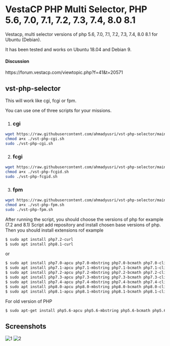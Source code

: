 # VestaCP PHP Multi Selector, PHP 5.6, 7.0, 7.1, 7.2, 7.3, 7.4, 8.0 8.1
Vestacp, multi selector versions of php 5.6, 7.0, 7.1, 7.2, 7.3, 7.4, 8.0 8.1 for Ubuntu (Debian).

It has been tested and works on Ubuntu 18.04 and Debian 9.

<h4>Discussion</h4>
https://forum.vestacp.com/viewtopic.php?f=41&t=20571

## vst-php-selector
This will work like cgi, fcgi or fpm.

You can use one of three scripts for your missions.

1) <h3>cgi</h3>
```bash
wget https://raw.githubusercontent.com/ahmadyusri/vst-php-selector/main/vst-php-cgi.sh 
chmod a+x ./vst-php-cgi.sh 
sudo ./vst-php-cgi.sh 
```

2) <h3>fcgi</h3>
```bash
wget https://raw.githubusercontent.com/ahmadyusri/vst-php-selector/main/vst-php-fcgid.sh 
chmod a+x ./vst-php-fcgid.sh 
sudo ./vst-php-fcgid.sh 
```

3) <h3>fpm</h3>
```bash
wget https://raw.githubusercontent.com/ahmadyusri/vst-php-selector/main/vst-php-fpm.sh 
chmod a+x ./vst-php-fpm.sh 
sudo ./vst-php-fpm.sh 
```

After running the script, you should choose the versions of php for example (7.2 and 8.1)
Script add repository and install chosen base versions of php.
Then you should install extensions rof example
```bash
$ sudo apt install php7.2-curl 
$ sudo apt install php8.1-curl
```
or
```bash
$ sudo apt install php7.0-apcu php7.0-mbstring php7.0-bcmath php7.0-cli php7.0-curl php7.0-gd php7.0-intl php7.0-mcrypt php7.0-mysql php7.0-soap php7.0-xml php7.0-xmlrpc php7.0-json php7.0-zip php7.0-memcache php7.0-memcached php7.0-ldap 
$ sudo apt install php7.1-apcu php7.1-mbstring php7.1-bcmath php7.1-cli php7.1-curl php7.1-gd php7.1-intl php7.1-mcrypt php7.1-mysql php7.1-soap php7.1-xml php7.1-xmlrpc php7.1-json php7.1-zip php7.1-memcache php7.1-memcached php7.1-ldap 
$ sudo apt install php7.2-apcu php7.2-mbstring php7.2-bcmath php7.2-cli php7.2-curl php7.2-gd php7.2-intl php7.2-mcrypt php7.2-mysql php7.2-soap php7.2-xml php7.2-xmlrpc php7.2-json php7.2-zip php7.2-memcache php7.2-memcached php7.2-ldap 
$ sudo apt install php7.3-apcu php7.3-mbstring php7.3-bcmath php7.3-cli php7.3-curl php7.3-gd php7.3-intl php7.3-mcrypt php7.3-mysql php7.3-soap php7.3-xml php7.3-xmlrpc php7.3-json php7.3-zip php7.3-memcache php7.3-memcached php7.3-ldap 
$ sudo apt install php7.4-apcu php7.4-mbstring php7.4-bcmath php7.4-cli php7.4-curl php7.4-gd php7.4-intl php7.4-mcrypt php7.4-mysql php7.4-soap php7.4-xml php7.4-xmlrpc php7.4-json php7.4-zip php7.4-memcache php7.4-memcached php7.4-ldap 
$ sudo apt install php8.0-apcu php8.0-mbstring php8.0-bcmath php8.0-cli php8.0-curl php8.0-gd php8.0-intl php8.0-mcrypt php8.0-mysql php8.0-soap php8.0-xml php8.0-xmlrpc php8.0-zip php8.0-memcache php8.0-memcached php8.0-ldap
$ sudo apt install php8.1-apcu php8.1-mbstring php8.1-bcmath php8.1-cli php8.1-curl php8.1-gd php8.1-intl php8.1-mcrypt php8.1-mysql php8.1-soap php8.1-xml php8.1-xmlrpc php8.1-zip php8.1-memcache php8.1-memcached php8.1-ldap
```

For old version of PHP

```bash
$ sudo apt-get install php5.6-apcu php5.6-mbstring php5.6-bcmath php5.6-cli php5.6-curl php5.6-gd php5.6-intl php5.6-mcrypt php5.6-mysql php5.6-soap php5.6-xml php5.6-xmlrpc php5.6-json php5.6-zip php5.6-memcache php5.6-memcached php5.6-ldap 

```


Screenshots
------------
![1](/screenshot/php_version.png )
![2](/screenshot/php.png )
